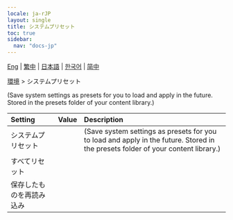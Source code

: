 ```yaml
---
locale: ja-rJP
layout: single
title: システムプリセット
toc: true
sidebar:
  nav: "docs-jp"
---
```

[Eng](/dancexr/menu/2025.4/scene/system_presets) | [繁中](/tw/dancexr/menu/2025.4/scene/system_presets) | [日本語](/jp/dancexr/menu/2025.4/scene/system_presets) | [한국어](/kr/dancexr/menu/2025.4/scene/system_presets) | [简中](/zh/dancexr/menu/2025.4/scene/system_presets)

[環境](../menu#環境) > システムプリセット

(Save system settings as presets for you to load and apply in the future. Stored in the presets folder of your content library.)

| Setting | Value | Description |
| :--- | --- | :--- |
| システムプリセット || (Save system settings as presets for you to load and apply in the future. Stored in the presets folder of your content library.)
| すべてリセット || 
| 保存したものを再読み込み || 
